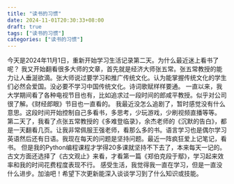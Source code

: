 ```yaml
---
title: "读书的习惯"
date: 2024-11-01T20:30:33+08:00
draft: true
tags: ["读书的习惯"]
categories: ["读书的习惯"]
---
```






今天是2024年11月1日，重新开始学习生活记录第二天。为什么最近迷上看书了呢？
    我又开始翻看很多大师的文章，首先就是经济大师张五常。张五常教授的能力让人垂涎欲滴。张大师说过要学习和推广传统文化。认为能掌握传统文化的学生们必然会爱国。没必要不学习中国传统文化。诗词歌赋样样要通。
    一直以来，我大学期间看了各种电视节目也有，比如追求过一段时间的郎咸平教授。似乎对公司很了解。《财经郎眼》节目也一直看的。
    我最近没怎么追剧了，暂时感觉没有什么意思。这段时间开始控制自己多看书，多思考，少玩游戏，少刷视频直播等等。
    第二天了，我看了点张五常教授的《多难登临录》，余杰老师的《沉默的告白》，都是一天翻看几页。让我非常佩服王强老师，看那么多的书。语言学习也是偶尔学习英语然后还有日语。我现在每天的问题是坚持问题。最近一阵疯狂爱上记笔记，看书。
    但是我的Python编程课程才学得20多课就坚持不下去了，本来每天一记的。
    古文方面还选择了《古文观止》来看，才看第一篇《郑伯克段于鄢》，学习起来效率和我的时间花费程度表现不行。
    感受生活，我觉得我一直在学习，但是一直没什么进步。加油吧！希望下次更新能深入谈谈学习到了什么知识或技能。

